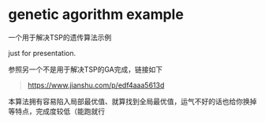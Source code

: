 # genetic agorithm example
 一个用于解决TSP的遗传算法示例

 just for presentation.

参照另一个不是用于解决TSP的GA完成，链接如下

>https://www.jianshu.com/p/edf4aaa5613d

本算法拥有容易陷入局部最优值、就算找到全局最优值，运气不好的话也给你换掉等特点，完成度较低（能跑就行
